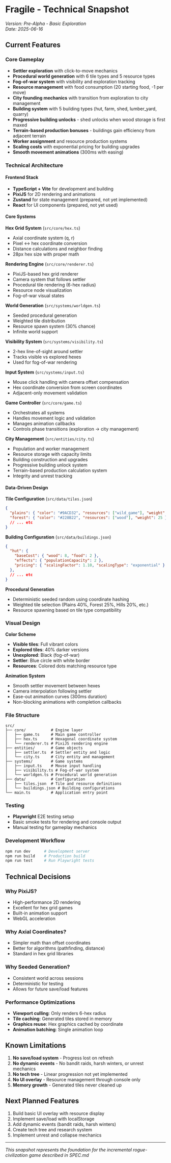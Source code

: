# Fragile - Technical Snapshot

*Version: Pre-Alpha - Basic Exploration*  
*Date: 2025-06-16*

## Current Features

### Core Gameplay
- **Settler exploration** with click-to-move mechanics
- **Procedural world generation** with 6 tile types and 5 resource types
- **Fog-of-war system** with visibility and exploration tracking
- **Resource management** with food consumption (20 starting food, -1 per move)
- **City founding mechanics** with transition from exploration to city management
- **Building system** with 5 building types (hut, farm, shed, lumber_yard, quarry)
- **Progressive building unlocks** - shed unlocks when wood storage is first maxed
- **Terrain-based production bonuses** - buildings gain efficiency from adjacent terrain
- **Worker assignment** and resource production systems
- **Scaling costs** with exponential pricing for building upgrades
- **Smooth movement animations** (300ms with easing)

### Technical Architecture

#### Frontend Stack
- **TypeScript + Vite** for development and building
- **PixiJS** for 2D rendering and animations
- **Zustand** for state management (prepared, not yet implemented)
- **React** for UI components (prepared, not yet used)

#### Core Systems

**Hex Grid System** (`src/core/hex.ts`)
- Axial coordinate system (q, r)
- Pixel ↔ hex coordinate conversion
- Distance calculations and neighbor finding
- 28px hex size with proper math

**Rendering Engine** (`src/core/renderer.ts`)
- PixiJS-based hex grid renderer
- Camera system that follows settler
- Procedural tile rendering (6-hex radius)
- Resource node visualization
- Fog-of-war visual states

**World Generation** (`src/systems/worldgen.ts`)
- Seeded procedural generation
- Weighted tile distribution
- Resource spawn system (30% chance)
- Infinite world support

**Visibility System** (`src/systems/visibility.ts`)
- 2-hex line-of-sight around settler
- Tracks visible vs explored hexes
- Used for fog-of-war rendering

**Input System** (`src/systems/input.ts`)
- Mouse click handling with camera offset compensation
- Hex coordinate conversion from screen coordinates
- Adjacent-only movement validation

**Game Controller** (`src/core/game.ts`)
- Orchestrates all systems
- Handles movement logic and validation
- Manages animation callbacks
- Controls phase transitions (exploration → city management)

**City Management** (`src/entities/city.ts`)
- Population and worker management
- Resource storage with capacity limits
- Building construction and upgrades
- Progressive building unlock system
- Terrain-based production calculation system
- Integrity and unrest tracking

#### Data-Driven Design

**Tile Configuration** (`src/data/tiles.json`)
```json
{
  "plains": { "color": "#9ACD32", "resources": ["wild_game"], "weight": 40 },
  "forest": { "color": "#228B22", "resources": ["wood"], "weight": 25 },
  // ... etc
}
```

**Building Configuration** (`src/data/buildings.json`)
```json
{
  "hut": { 
    "baseCost": { "wood": 8, "food": 2 },
    "effects": { "populationCapacity": 2 },
    "pricing": { "scalingFactor": 1.10, "scalingType": "exponential" }
  },
  // ... etc
}
```

**Procedural Generation**
- Deterministic seeded random using coordinate hashing
- Weighted tile selection (Plains 40%, Forest 25%, Hills 20%, etc.)
- Resource spawning based on tile type compatibility

### Visual Design

**Color Scheme**
- **Visible tiles**: Full vibrant colors
- **Explored tiles**: 40% darker versions
- **Unexplored**: Black (fog-of-war)
- **Settler**: Blue circle with white border
- **Resources**: Colored dots matching resource type

**Animation System**
- Smooth settler movement between hexes
- Camera interpolation following settler
- Ease-out animation curves (300ms duration)
- Non-blocking animations with completion callbacks

### File Structure
```
src/
├── core/           # Engine layer
│   ├── game.ts     # Main game controller
│   ├── hex.ts      # Hexagonal coordinate system
│   └── renderer.ts # PixiJS rendering engine
├── entities/       # Game objects
│   ├── settler.ts  # Settler entity and logic
│   └── city.ts     # City entity and management
├── systems/        # Game systems
│   ├── input.ts    # Mouse input handling
│   ├── visibility.ts # Fog-of-war system
│   └── worldgen.ts # Procedural world generation
├── data/           # Configuration
│   ├── tiles.json  # Tile and resource definitions
│   └── buildings.json # Building configurations
└── main.ts         # Application entry point
```

### Testing
- **Playwright** E2E testing setup
- Basic smoke tests for rendering and console output
- Manual testing for gameplay mechanics

### Development Workflow
```bash
npm run dev      # Development server
npm run build    # Production build
npm run test     # Run Playwright tests
```

## Technical Decisions

### Why PixiJS?
- High-performance 2D rendering
- Excellent for hex grid games
- Built-in animation support
- WebGL acceleration

### Why Axial Coordinates?
- Simpler math than offset coordinates
- Better for algorithms (pathfinding, distance)
- Standard in hex grid libraries

### Why Seeded Generation?
- Consistent world across sessions
- Deterministic for testing
- Allows for future save/load features

### Performance Optimizations
- **Viewport culling**: Only renders 6-hex radius
- **Tile caching**: Generated tiles stored in memory
- **Graphics reuse**: Hex graphics cached by coordinate
- **Animation batching**: Single animation loop

## Known Limitations

1. **No save/load system** - Progress lost on refresh
2. **No dynamic events** - No bandit raids, harsh winters, or unrest mechanics
3. **No tech tree** - Linear progression not yet implemented
4. **No UI overlay** - Resource management through console only
5. **Memory growth** - Generated tiles never cleaned up

## Next Planned Features
1. Build basic UI overlay with resource display
2. Implement save/load with localStorage
3. Add dynamic events (bandit raids, harsh winters)
4. Create tech tree and research system
5. Implement unrest and collapse mechanics

---

*This snapshot represents the foundation for the incremental rogue-civilization game described in SPEC.md*